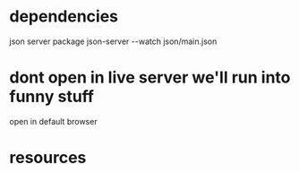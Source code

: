 # dependencies

json server package
json-server --watch json/main.json

# dont open in live server we'll run into funny stuff

open in default browser

# resources

<script>
const MOVIEAPIURL =
"https://api.themoviedb.org/3/discover/movie?sort_by=popularity.desc&api_key=04c35731a5ee918f014970082a0088b1&page=1";
const MOVIEIMGPATH = "https://image.tmdb.org/t/p/w1280";

photos:  "https://jsonplaceholder.typicode.com/photos"

albums: json/main.json

 let we have = {
30 photos can be changed up to 5000
12 albums
movies :
total_pages: 500
total_results: 10000
used :40
}

